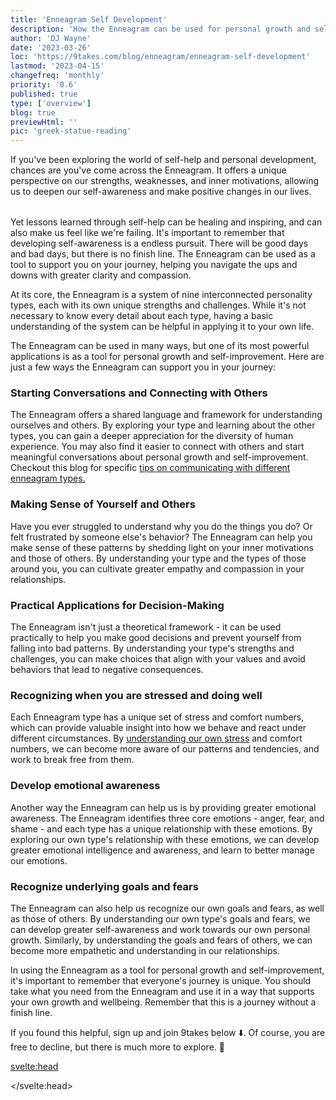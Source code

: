 ```yaml
---
title: 'Enneagram Self Development'
description: 'How the Enneagram can be used for personal growth and self-improvement'
author: 'DJ Wayne'
date: '2023-03-26'
loc: 'https://9takes.com/blog/enneagram/enneagram-self-development'
lastmod: '2023-04-15'
changefreq: 'monthly'
priority: '0.6'
published: true
type: ['overview']
blog: true
previewHtml: ''
pic: 'greek-statue-reading'
---
```


<script>
	import  PopCard  from "../../lib/components/atoms/PopCard.svelte";
</script>

<p class="firstLetter">If you've been exploring the world of self-help and personal development, chances are you've come across the Enneagram. It offers a unique perspective on our strengths, weaknesses, and inner motivations, allowing us to deepen our self-awareness and make positive changes in our lives.</p>

<div
	style="display: flex;
    justify-content: center;
    margin: 1rem 0;
	"
>
	<PopCard
		image={`/blogs/greek-statue-reading.webp`}
		showIcon={false}
		displayText=""
		altText="greek statue reading 🤓"
		subtext=""
	/>
</div>

Yet lessons learned through self-help can be healing and inspiring, and can also make us feel like we're failing. It's important to remember that developing self-awareness is a endless pursuit. There will be good days and bad days, but there is no finish line. The Enneagram can be used as a tool to support you on your journey, helping you navigate the ups and downs with greater clarity and compassion.

At its core, the Enneagram is a system of nine interconnected personality types, each with its own unique strengths and challenges. While it's not necessary to know every detail about each type, having a basic understanding of the system can be helpful in applying it to your own life.

The Enneagram can be used in many ways, but one of its most powerful applications is as a tool for personal growth and self-improvement. Here are just a few ways the Enneagram can support you in your journey:

### Starting Conversations and Connecting with Others

The Enneagram offers a shared language and framework for understanding ourselves and others. By exploring your type and learning about the other types, you can gain a deeper appreciation for the diversity of human experience. You may also find it easier to connect with others and start meaningful conversations about personal growth and self-improvement. Checkout this blog for specific <a href="enneagram-communication-tips">tips on communicating with different enneagram types.</a>

### Making Sense of Yourself and Others

Have you ever struggled to understand why you do the things you do? Or felt frustrated by someone else's behavior? The Enneagram can help you make sense of these patterns by shedding light on your inner motivations and those of others. By understanding your type and the types of those around you, you can cultivate greater empathy and compassion in your relationships.

### Practical Applications for Decision-Making

The Enneagram isn't just a theoretical framework - it can be used practically to help you make good decisions and prevent yourself from falling into bad patterns. By understanding your type's strengths and challenges, you can make choices that align with your values and avoid behaviors that lead to negative consequences.

### Recognizing when you are stressed and doing well

Each Enneagram type has a unique set of stress and comfort numbers, which can provide valuable insight into how we behave and react under different circumstances. By <a href="enneagram-stress-number">understanding our own stress</a> and comfort numbers, we can become more aware of our patterns and tendencies, and work to break free from them.

### Develop emotional awareness

Another way the Enneagram can help us is by providing greater emotional awareness. The Enneagram identifies three core emotions - anger, fear, and shame - and each type has a unique relationship with these emotions. By exploring our own type's relationship with these emotions, we can develop greater emotional intelligence and awareness, and learn to better manage our emotions.

### Recognize underlying goals and fears

The Enneagram can also help us recognize our own goals and fears, as well as those of others. By understanding our own type's goals and fears, we can develop greater self-awareness and work towards our own personal growth. Similarly, by understanding the goals and fears of others, we can become more empathetic and understanding in our relationships.

In using the Enneagram as a tool for personal growth and self-improvement, it's important to remember that everyone's journey is unique. You should take what you need from the Enneagram and use it in a way that supports your own growth and wellbeing. Remember that this is a journey without a finish line.

If you found this helpful, sign up and join 9takes below ⬇️. Of course, you are free to decline, but there is much more to explore. 🚀

<svelte:head>

<script type="application/ld+json">
  {
  "@context": "http://schema.org",
  "@type": "BlogPosting",
  "articleBody": "If you’ve been exploring the world of self-help and personal development, chances are you’ve come across the Enneagram. It offers a unique perspective on our strengths, weaknesses, and inner motivations, allowing us to deepen our self-awareness and make positive changes in our lives. However lessons learned through self-help can be healing and inspiring, but they can also make us feel like we’re failing. It’s important to remember that developing self-awareness is a potentially endless pursuit. There will be good days and bad days, but there is no finish line. The Enneagram can be used as a tool to support you on your journey, helping you navigate the ups and downs with greater clarity and compassion. At its core, the Enneagram is a system of nine interconnected personality types, each with its own unique strengths and challenges. While it’s not necessary to know every detail about each type, having a basic understanding of the system can be helpful in applying it to your own life. The Enneagram can be used in many ways, but one of its most powerful applications is as a tool for personal growth and self-improvement. Here are just a few ways the Enneagram can support you in your journey: Starting Conversations and Connecting with Others, Making Sense of Yourself and Others, Practical Applications for Decision-Making, Recognizing when you are stressed and doing well, Develop emotional awareness, Recognize underlying goals and fears. In using the Enneagram as a tool for personal growth and self-improvement, it’s important to remember that everyone’s journey is unique. You should take what you need from the Enneagram and use it in a way that supports your own growth and wellbeing. Remember that this is a journey without a finish line.",
  "creator" : ["DJ Wayne"],
  "author": {
    "@type": "Person",
    "name": "DJ Wayne",
    "sameAs": ["https://www.instagram.com/djwayne3/", "https://www.youtube.com/@djwayne3", "https://www.linkedin.com/in/davidtwayne/", "https://twitter.com/djwayne3"
        ]
  },
  "dateModified": {
    "@type": "Date",
    "@value": "2023-03-25"
  },
  "datePublished": {
    "@type": "Date",
    "@value": "2023-03-25"
  },
  "description": "Learn how the Enneagram can help you deepen your self-awareness and make positive changes in your life. Discover its practical applications for decision-making, emotional awareness, recognizing underlying goals and fears, and more.",
  "headline": "How the Enneagram can be used for personal growth and self-improvement",
  "image": {
    "@type": "ImageObject",
    "height": 900,
    "url": "https://9takes.com/blogs/greek-statue-reading.webp",
    "width": 900
  },
  "keywords": "Enneagram, personal growth, self-improvement, decision-making, emotional awareness, goals, fears, self-awareness, compassion, empathy, relationships",
  "mainEntityOfPage": {
    "@id": "https://9takes.com/blog/enneagram/enneagram-self-development",
    "@type": "WebPage"
  },
  "mentions": {
              "@type": "Thing",
              "name": "Enneagram of Personality",
              "description": "The Enneagram of Personality or simply the Enneagram is a model of the human psyche which is principally understood and taught as a typology of nine interconnected personality types. Although the origins and history of ideas associated with the Enneagram of Personality are disputed contemporary approaches are principally derived from the teachings of the Bolivian psycho-spiritual teacher Oscar Ichazo from the 1950s and the Chilean psychiatrist Claudio Naranjo from the 1970s",
              "SameAs": [
                  "https://www.wikidata.org/wiki/Q273047",
                  "http://en.wikipedia.org/wiki/Enneagram_of_Personality"
              ]
      },
  "publisher": {
        "@type": "Organization",
        "sameAs": ["https://www.instagram.com/9takesdotcom/", "https://twitter.com/9takesdotcom"],
        "logo": {
          "@type": "ImageObject",
          "url": "https://9takes.com/brand/darkRubix.png"
        },
        "name": "9takes"
      }
}
</script>

</svelte:head>
